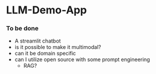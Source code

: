 # LLM-Demo-App
### To be done
- A streamlit chatbot 
- is it possible to make it multimodal?
- can it be domain specific 
- can I utilize open source with some prompt engineering
  - RAG?